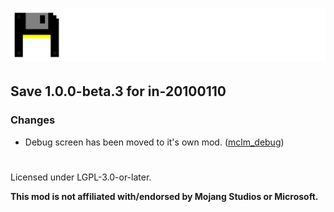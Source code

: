 # ![](./assets/logo.png)  

## Save 1.0.0-beta.3 for in-20100110  

### Changes  
- Debug screen has been moved to it's own mod. ([mclm_debug](https://github.com/MCLegoMan/mclm_debug/))  

#
Licensed under LGPL-3.0-or-later.

**This mod is not affiliated with/endorsed by Mojang Studios or Microsoft.**  
